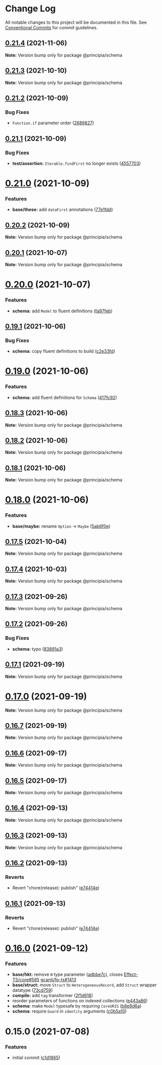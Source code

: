 # Change Log

All notable changes to this project will be documented in this file.
See [Conventional Commits](https://conventionalcommits.org) for commit guidelines.

## [0.21.4](https://github.com/0x706b/principia.ts/compare/@principia/schema@0.21.3...@principia/schema@0.21.4) (2021-11-06)

**Note:** Version bump only for package @principia/schema





## [0.21.3](https://github.com/0x706b/principia.ts/compare/@principia/schema@0.21.2...@principia/schema@0.21.3) (2021-10-10)

**Note:** Version bump only for package @principia/schema





## [0.21.2](https://github.com/0x706b/principia.ts/compare/@principia/schema@0.21.1...@principia/schema@0.21.2) (2021-10-09)


### Bug Fixes

* `Function.if` parameter order ([2689827](https://github.com/0x706b/principia.ts/commit/2689827e45e3cb1a15d7fe16e6553c756a0c53fe))





## [0.21.1](https://github.com/0x706b/principia.ts/compare/@principia/schema@0.21.0...@principia/schema@0.21.1) (2021-10-09)


### Bug Fixes

* **test/assertion:** `Iterable.findFirst` no longer exists ([4557703](https://github.com/0x706b/principia.ts/commit/45577031d470df43abb922081e805458e1f97544))





# [0.21.0](https://github.com/0x706b/principia.ts/compare/@principia/schema@0.20.2...@principia/schema@0.21.0) (2021-10-09)


### Features

* **base/these:** add `dataFirst` annotations ([77e1fdd](https://github.com/0x706b/principia.ts/commit/77e1fdda4d4d4e7a2542bde78655589597441d50))





## [0.20.2](https://github.com/0x706b/principia.ts/compare/@principia/schema@0.20.1...@principia/schema@0.20.2) (2021-10-09)

**Note:** Version bump only for package @principia/schema





## [0.20.1](https://github.com/0x706b/principia.ts/compare/@principia/schema@0.20.0...@principia/schema@0.20.1) (2021-10-07)

**Note:** Version bump only for package @principia/schema





# [0.20.0](https://github.com/0x706b/principia.ts/compare/@principia/schema@0.19.1...@principia/schema@0.20.0) (2021-10-07)


### Features

* **schema:** add `Model` to fluent definitions ([fa97feb](https://github.com/0x706b/principia.ts/commit/fa97febf5f378cc2e293aa24d00dc6132515c04a))





## [0.19.1](https://github.com/0x706b/principia.ts/compare/@principia/schema@0.19.0...@principia/schema@0.19.1) (2021-10-06)


### Bug Fixes

* **schema:** copy fluent definitions to build ([c2e33fd](https://github.com/0x706b/principia.ts/commit/c2e33fd3ea13aebe923bac4a420f5d3cef36da37))





# [0.19.0](https://github.com/0x706b/principia.ts/compare/@principia/schema@0.18.3...@principia/schema@0.19.0) (2021-10-06)


### Features

* **schema:** add fluent definitions for `Schema` ([417fc92](https://github.com/0x706b/principia.ts/commit/417fc9282d015ad049224ac5b848ff8076475814))





## [0.18.3](https://github.com/0x706b/principia.ts/compare/@principia/schema@0.18.2...@principia/schema@0.18.3) (2021-10-06)

**Note:** Version bump only for package @principia/schema





## [0.18.2](https://github.com/0x706b/principia.ts/compare/@principia/schema@0.18.1...@principia/schema@0.18.2) (2021-10-06)

**Note:** Version bump only for package @principia/schema





## [0.18.1](https://github.com/0x706b/principia.ts/compare/@principia/schema@0.18.0...@principia/schema@0.18.1) (2021-10-06)

**Note:** Version bump only for package @principia/schema





# [0.18.0](https://github.com/0x706b/principia.ts/compare/@principia/schema@0.17.5...@principia/schema@0.18.0) (2021-10-06)


### Features

* **base/maybe:** rename `Option` -> `Maybe` ([5ab6f0e](https://github.com/0x706b/principia.ts/commit/5ab6f0ee8b8ba03bc839dead064498d018667ebb))





## [0.17.5](https://github.com/0x706b/principia.ts/compare/@principia/schema@0.17.4...@principia/schema@0.17.5) (2021-10-04)

**Note:** Version bump only for package @principia/schema





## [0.17.4](https://github.com/0x706b/principia.ts/compare/@principia/schema@0.17.3...@principia/schema@0.17.4) (2021-10-03)

**Note:** Version bump only for package @principia/schema





## [0.17.3](https://github.com/0x706b/principia.ts/compare/@principia/schema@0.17.2...@principia/schema@0.17.3) (2021-09-26)

**Note:** Version bump only for package @principia/schema





## [0.17.2](https://github.com/0x706b/principia.ts/compare/@principia/schema@0.17.1...@principia/schema@0.17.2) (2021-09-26)


### Bug Fixes

* **schema:** typo ([83891a3](https://github.com/0x706b/principia.ts/commit/83891a35abdc4629b9e81a6edf58e9c097f7a422))





## [0.17.1](https://github.com/0x706b/principia.ts/compare/@principia/schema@0.17.0...@principia/schema@0.17.1) (2021-09-19)

**Note:** Version bump only for package @principia/schema





# [0.17.0](https://github.com/0x706b/principia.ts/compare/@principia/schema@0.16.7...@principia/schema@0.17.0) (2021-09-19)

**Note:** Version bump only for package @principia/schema





## [0.16.7](https://github.com/0x706b/principia.ts/compare/@principia/schema@0.16.6...@principia/schema@0.16.7) (2021-09-19)

**Note:** Version bump only for package @principia/schema





## [0.16.6](https://github.com/0x706b/principia.ts/compare/@principia/schema@0.16.5...@principia/schema@0.16.6) (2021-09-17)

**Note:** Version bump only for package @principia/schema





## [0.16.5](https://github.com/0x706b/principia.ts/compare/@principia/schema@0.16.4...@principia/schema@0.16.5) (2021-09-17)

**Note:** Version bump only for package @principia/schema





## [0.16.4](https://github.com/0x706b/principia.ts/compare/@principia/schema@0.16.3...@principia/schema@0.16.4) (2021-09-13)

**Note:** Version bump only for package @principia/schema





## [0.16.3](https://github.com/0x706b/principia.ts/compare/@principia/schema@0.16.2...@principia/schema@0.16.3) (2021-09-13)

**Note:** Version bump only for package @principia/schema





## [0.16.2](https://github.com/0x706b/principia.ts/compare/@principia/schema@0.16.1...@principia/schema@0.16.2) (2021-09-13)


### Reverts

* Revert "chore(release): publish" ([e74414e](https://github.com/0x706b/principia.ts/commit/e74414effa51392092770ecd542b55608dbb1201))





## [0.16.1](https://github.com/0x706b/principia.ts/compare/@principia/schema@0.16.1...@principia/schema@0.16.1) (2021-09-13)


### Reverts

* Revert "chore(release): publish" ([e74414e](https://github.com/0x706b/principia.ts/commit/e74414effa51392092770ecd542b55608dbb1201))





# [0.16.0](https://github.com/0x706b/principia.ts/compare/@principia/schema@0.15.0...@principia/schema@0.16.0) (2021-09-12)


### Features

* **base/hkt:** remove `N` type parameter ([adbbe7c](https://github.com/0x706b/principia.ts/commit/adbbe7cb709177b6b3cbd9cb6050fc76e719d7a1)), closes [Effect-TS/core#585](https://github.com/Effect-TS/core/issues/585) [gcanti/fp-ts#1413](https://github.com/gcanti/fp-ts/issues/1413)
* **base/struct:** move `Struct` to `HeterogeneousRecord`, add `Struct` wrapper datatype ([73cd759](https://github.com/0x706b/principia.ts/commit/73cd759804060615f28f81a27e6659208f4e0539))
* **compile:** add `tag` transformer ([2f1d618](https://github.com/0x706b/principia.ts/commit/2f1d6186a69804b169d7dc2eb96346d612fd3582))
* reorder parameters of functions on indexed collections ([e443a86](https://github.com/0x706b/principia.ts/commit/e443a86d4f91c80a2919070f23cc28755af561d0))
* **schema:** make `Model` typesafe by requiring `CoreURIS` ([b8e8d6a](https://github.com/0x706b/principia.ts/commit/b8e8d6a3506e959de20ae89f641f1efc42e680d9))
* **schema:** require `Guard` in `identity` arguments ([c0b5a10](https://github.com/0x706b/principia.ts/commit/c0b5a10a070c9531079d4f2fef22bbc8ca1fb842))





# 0.15.0 (2021-07-08)


### Features

* initial commit ([c1d1865](https://github.com/0x706b/principia.ts/commit/c1d1865d93b8c7762c4cdfa912360f467c0bae02))
